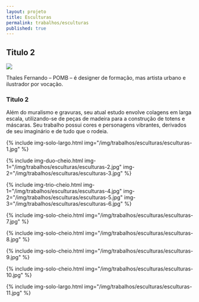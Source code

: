 ```yaml
---
layout: projeto
title: Esculturas
permalink: trabalhos/esculturas
published: true
---
```

## Titulo 2

![]({{site.baseurl}}//img/trabalhos/esculturas/esculturas-4.jpg)

Thales Fernando – POMB – é designer de formação, mas artista urbano e ilustrador por vocação.

### Titulo 2

Além do muralismo e gravuras, seu atual estudo envolve colagens em larga escala, utilizando­-se de peças de madeira para a construção de totens e máscaras. Seu trabalho possui cores e personagens vibrantes, derivados de seu imaginário e de tudo que o rodeia.


{% include img-solo-largo.html
	img="/img/trabalhos/esculturas/esculturas-1.jpg" 
%}

{% include img-duo-cheio.html
	img-1="/img/trabalhos/esculturas/esculturas-2.jpg"
	img-2="/img/trabalhos/esculturas/esculturas-3.jpg"
%}

{% include img-trio-cheio.html
	img-1="/img/trabalhos/esculturas/esculturas-4.jpg"
	img-2="/img/trabalhos/esculturas/esculturas-5.jpg"
	img-3="/img/trabalhos/esculturas/esculturas-6.jpg"
%}

{% include img-solo-cheio.html
	img="/img/trabalhos/esculturas/esculturas-7.jpg" 
%}

{% include img-solo-cheio.html
	img="/img/trabalhos/esculturas/esculturas-8.jpg" 
%}

{% include img-solo-cheio.html
	img="/img/trabalhos/esculturas/esculturas-9.jpg"
%}

{% include img-solo-cheio.html
	img="/img/trabalhos/esculturas/esculturas-10.jpg"
%}

{% include img-solo-largo.html
	img="/img/trabalhos/esculturas/esculturas-11.jpg"
%}
